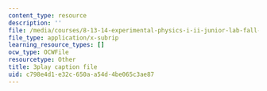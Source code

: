 ```yaml
---
content_type: resource
description: ''
file: /media/courses/8-13-14-experimental-physics-i-ii-junior-lab-fall-2016-spring-2017/c798e4d1e32c650aa54d4be065c3ae87_BH64jOFmxuw.srt
file_type: application/x-subrip
learning_resource_types: []
ocw_type: OCWFile
resourcetype: Other
title: 3play caption file
uid: c798e4d1-e32c-650a-a54d-4be065c3ae87
---
```

